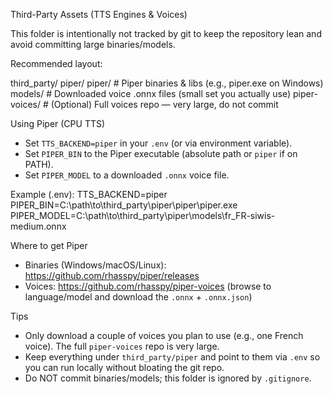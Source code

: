Third-Party Assets (TTS Engines & Voices)

This folder is intentionally not tracked by git to keep the repository lean and avoid committing large binaries/models.

Recommended layout:

third_party/
  piper/
    piper/              # Piper binaries & libs (e.g., piper.exe on Windows)
    models/             # Downloaded voice .onnx files (small set you actually use)
    piper-voices/       # (Optional) Full voices repo — very large, do not commit

Using Piper (CPU TTS)
- Set `TTS_BACKEND=piper` in your `.env` (or via environment variable).
- Set `PIPER_BIN` to the Piper executable (absolute path or `piper` if on PATH).
- Set `PIPER_MODEL` to a downloaded `.onnx` voice file.

Example (.env):
  TTS_BACKEND=piper
  PIPER_BIN=C:\\path\\to\\third_party\\piper\\piper\\piper.exe
  PIPER_MODEL=C:\\path\\to\\third_party\\piper\\models\\fr_FR-siwis-medium.onnx

Where to get Piper
- Binaries (Windows/macOS/Linux): https://github.com/rhasspy/piper/releases
- Voices: https://github.com/rhasspy/piper-voices (browse to language/model and download the `.onnx` + `.onnx.json`)

Tips
- Only download a couple of voices you plan to use (e.g., one French voice). The full `piper-voices` repo is very large.
- Keep everything under `third_party/piper` and point to them via `.env` so you can run locally without bloating the git repo.
- Do NOT commit binaries/models; this folder is ignored by `.gitignore`.

